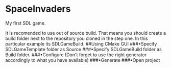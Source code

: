 # SpaceInvaders
My first SDL game.

It is recomended to use out of source build. That means you should create a build folder next to the repository you cloned in the step one. In this particular example its SDLGameBuild.
##Using CMake GUI
###•Specify SDLGameTemplate folder as Source
###•Specify SDLGameBuild folder as Build folder.
###•Configure (Don't forget to use the right generator accordingly to what you have available)
###•Generate
###•Open project
